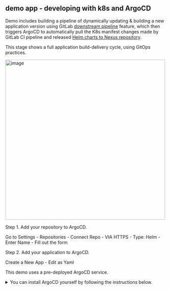 ## demo app - developing with k8s and ArgoCD

Demo includes building a pipeline of dynamically updating & building a new application version using GitLab [downstream pipeline](https://github.com/wkwwa/store-ci) feature, which then triggers ArgoCD to automatically pull the K8s manifest changes made by GitLab CI pipeline and released [Helm charts to Nexus repository](argocd-app/.gitlab-ci.yml).

This stage shows a full application build-delivery cycle, using GitOps practices.

<img width="500" alt="image" src="">

Step 1. Add your repository to ArgoCD. 

Go to Settings - Repositories - Connect Repo - VIA HTTPS - Type: Helm - Enter Name - Fill out the form

Step 2. Add your application to ArgoCD.

Create a New App - Edit as Yaml

This demo uses a pre-deployed ArgoCD service. 
<details>

  <summary> You can install ArgoCD yourself by following the instructions below. </summary>

    Step 1. Install Argo CD CLI

      ```
      brew install argocd
      ```

    Step 2. [Install ArgoCD in k8s](https://argo-cd.readthedocs.io/en/stable/getting_started/#1-install-argo-cd)
        
      ```
      # install ArgoCD in k8s
      kubectl create namespace argocd
      kubectl apply -n argocd -f argocd-install.yaml

      # access ArgoCD UI
      kubectl patch svc argocd-server -n argocd -p '{"spec": {"type": "LoadBalancer"}}'
      kubectl port-forward svc/argocd-server -n argocd 8082:443

      # login with admin user
      argocd admin initial-password -n argocd
      ```

    Step 3. [Login to ArgoCD](https://argo-cd.readthedocs.io/en/stable/getting_started/#4-login-using-the-cli) using https://localhost:8082

</details>